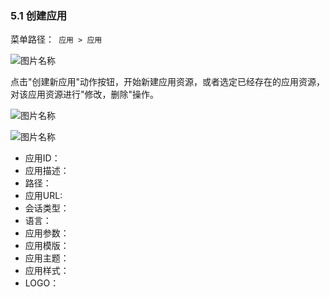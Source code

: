 ### 5.1 创建应用

菜单路径：` 应用 > 应用`

![图片名称](https://attachments.tower.im/tower/d898c676ef2e4f94824b16b01bfe6465?version=auto&filename=Clipboard%20Image.png)

点击"创建新应用"动作按钮，开始新建应用资源，或者选定已经存在的应用资源，对该应用资源进行"修改，删除"操作。

![图片名称](https://attachments.tower.im/tower/be6172d5ec6148439c187e2724a9a1dc?version=auto&filename=Clipboard%20Image.png)

![图片名称](https://attachments.tower.im/tower/cf2158f05cfe4d819c280e1ca2670e68?version=auto&filename=Clipboard%20Image.png)

- 应用ID：
- 应用描述：
- 路径：
- 应用URL:
- 会话类型：
- 语言：
- 应用参数：
- 应用模版：
- 应用主题：
- 应用样式：
- LOGO：